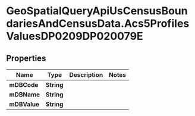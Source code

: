 # GeoSpatialQueryApiUsCensusBoundariesAndCensusData.Acs5ProfilesValuesDP0209DP020079E

## Properties

Name | Type | Description | Notes
------------ | ------------- | ------------- | -------------
**mDBCode** | **String** |  | 
**mDBName** | **String** |  | 
**mDBValue** | **String** |  | 


